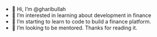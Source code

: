 - 👋 Hi, I’m @gharibullah 
- 👀 I’m interested in learning about development in finance
- 🌱 I’m starting to learn to code to build a finance platform.
- 💞️ I’m looking to be mentored.
Thanks for reading it.
<!---
gharibullah456/gharibullah456 is a ✨ special ✨ repository because its `README.md` (this file) appears on your GitHub profile.
You can click the Preview link to take a look at your changes.
--->
